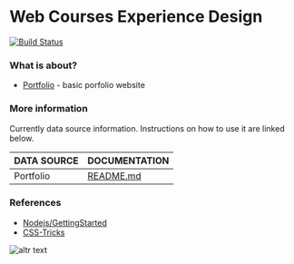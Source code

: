 # Web Courses Experience Design

[![Build Status](https://travis-ci.org/joemccann/dillinger.svg?branch=master)](https://travis-ci.org/joemccann/dillinger)

###  What is about?
* [Portfolio](https://github.com/constantinss/Web-Courses-Experience-Design/Portfolio-Website/README.md) - basic porfolio website 

### More information

Currently data source information. Instructions on how to use it are linked below.

| DATA SOURCE | DOCUMENTATION |
| ------ | ------ |
| Portfolio | [README.md](https://github.com/constantinss/Web-Courses-Experience-Design/blob/master/Portfolio-Website/README.md) |

### References
* [Nodejs/GettingStarted](https://github.com/nodejs/getting-started) 
* [CSS-Tricks](https://css-tricks.com/) 

![altr text](http://static.simpledesktops.com/uploads/desktops/2016/02/08/moonRising.png.620x390_q100.png)

